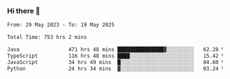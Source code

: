 ### Hi there 👋

<!--START_SECTION:waka-->

```txt
From: 29 May 2023 - To: 19 May 2025

Total Time: 753 hrs 2 mins

Java                471 hrs 48 mins ███████████████▓░░░░░░░░░   62.28 %
TypeScript          116 hrs 48 mins ████░░░░░░░░░░░░░░░░░░░░░   15.42 %
JavaScript          34 hrs 49 mins  █░░░░░░░░░░░░░░░░░░░░░░░░   04.60 %
Python              24 hrs 34 mins  ▓░░░░░░░░░░░░░░░░░░░░░░░░   03.24 %
```

<!--END_SECTION:waka-->
<!--
**the-beef-calculator/the-beef-calculator** is a ✨ _special_ ✨ repository because its `README.md` (this file) appears on your GitHub profile.

Here are some ideas to get you started:

- 🔭 I’m currently working on ...
- 🌱 I’m currently learning ...
- 👯 I’m looking to collaborate on ...
- 🤔 I’m looking for help with ...
- 💬 Ask me about ...
- 📫 How to reach me: ...
- 😄 Pronouns: ...
- ⚡ Fun fact: ...
-->
